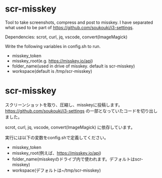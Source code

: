 # scr-misskey
Tool to take screenshots, compress and post to misskey. I have separated what used to be part of https://github.com/soukouki/i3-settings. 

Dependencies: scrot, curl, jq, vscode, convert(ImageMagick)

Write the following variables in config.sh to run.

- misskey_token
- misskey_root(e.g. https://misskey.io/api)
- folder_name(used in drive of misskey. default is scr-misskey)
- workspace(default is /tmp/scr-misskey)

# scr-misskey
スクリーンショットを取り、圧縮し、misskeyに投稿します。 https://github.com/soukouki/i3-settings の一部となっていたコードを切り出しました。

scrot, curl, jq, vscode, convert(ImageMagick) に依存しています。

実行には以下の変数をconfig.shで定義してください。

- misskey_token
- misskey_root(例えば、https://misskey.io/api)
- folder_name(misskeyのドライブ内で使われます。デフォルトはscr-misskey)
- workspace(デフォルトは~/tmp/scr-misskey)
